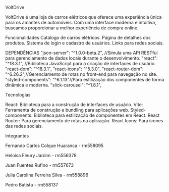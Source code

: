 VoltDrive

VoltDrive é uma loja de carros elétricos que oferece uma experiência única para os amantes de automóveis. Com uma interface moderna e intuitiva, buscamos proporcionar a melhor experiência de compra online.

Funcionalidades
Catálogo de carros elétricos.
Página de detalhes dos produtos.
Sistema de login e cadastro de usuários.
Links para redes sociais.


DEPENDÊNCIAS
      "json-server": "^1.0.0-beta.2", //Simula uma API RESTful para gerenciamento de dados locais durante o desenvolvimento.
      "react": "^18.3.1",  //Biblioteca JavaScript para a criação de interfaces de usuário.
      "react-dom": "^18.3.1",
      "react-icons": "^5.3.0",
      "react-router-dom": "^6.26.2",//Gerenciamento de rotas no front-end para navegação no site.
      "styled-components": "^6.1.13"//Para estilização dos componentes de forma dinâmica e moderna.
      "slick-carousel": "^1.8.1",

Tecnologias

React: Biblioteca para a construção de interfaces de usuário.
Vite: Ferramenta de construção e bundling para aplicações web.
Styled-components: Biblioteca para estilização de componentes em React.
React Router: Para gerenciamento de rotas na aplicação.
React Icons: Para ícones das redes sociais.


Integrantes

Fernando Carlos Colque Huaranca - rm558095

Heloísa Fleury Jardim - rm556378

Juan Fuentes Rufino - rm557673

Julia Carolina Ferreira Silva - rm558896

Pedro Batista - rm558137